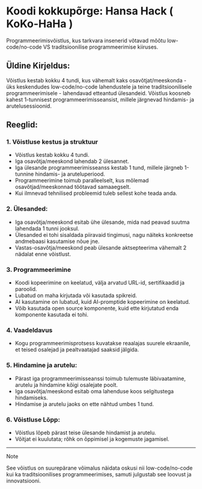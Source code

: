 # Koodi kokkupõrge: Hansa Hack    ( KoKo-HaHa )
Programmeerimisvõistlus, kus tarkvara insenerid võtavad mõõtu low-code/no-code VS traditsioonilise programmeerimise kiiruses. 


## Üldine Kirjeldus:
Võistlus kestab kokku 4 tundi, kus vähemalt kaks osavõtjat/meeskonda - üks keskendudes low-code/no-code lahendustele ja teine traditsioonilisele programmeerimisele - lahendavad etteantud ülesandeid. Võistlus koosneb kahest 1-tunnisest programmeerimisseansist, millele järgnevad hindamis- ja arutelusessioonid.


## Reeglid:
### 1. Võistluse kestus ja struktuur
- Võistlus kestab kokku 4 tundi.
- Iga osavõtja/meeskond lahendab 2 ülesannet.
- Iga ülesande programmeerimisseanss kestab 1 tund, millele järgneb 1-tunnine hindamis- ja aruteluperiood.
- Programmeerimine toimub paralleelselt, kus mõlemad osavõtjad/meeskonnad töötavad samaaegselt.
- Kui ilmnevad tehnilised probleemid tuleb sellest kohe teada anda.

### 2. Ülesanded:
- Iga osavõtja/meeskond esitab ühe ülesande, mida nad peavad suutma lahendada 1 tunni jooksul.
- Ülesanded ei tohi sisaldada piiravaid tingimusi, nagu näiteks konkreetse andmebaasi kasutamise nõue jne.
- Vastas-osavõtja/meeskond peab ülesande aktsepteerima vähemalt 2 nädalat enne võistlust.

### 3. Programmeerimine
- Koodi kopeerimine on keelatud, välja arvatud URL-id, sertifikaadid ja paroolid.
- Lubatud on maha kirjutada või kasutada spikreid.
- AI kasutamine on lubatud, kuid AI-promptide kopeerimine on keelatud.
- Võib kasutada open source komponente, kuid ette kirjutatud enda komponente kasutada ei tohi.

### 4. Vaadeldavus
- Kogu programmeerimisprotsess kuvatakse reaalajas suurele ekraanile, et teised osalejad ja pealtvaatajad saaksid jälgida.

### 5. Hindamine ja arutelu:
- Pärast iga programmeerimisseanssi toimub tulemuste läbivaatamine, arutelu ja hindamine kõigi osalejate poolt.
- Iga osavõtja/meeskond esitab oma lahenduse koos selgitustega hindamiseks.
- Hindamise ja arutelu jaoks on ette nähtud umbes 1 tund.

### 6. Võistluse Lõpp:
- Võistlus lõpeb pärast teise ülesande hindamist ja arutelu.
- Võitjat ei kuulutata; rõhk on õppimisel ja kogemuste jagamisel.


---

> [!NOTE]
> See võistlus on suurepärane võimalus näidata oskusi nii low-code/no-code kui ka traditsioonilises programmeerimises, samuti julgustab see loovust ja innovatsiooni. 
